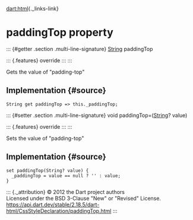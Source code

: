 [dart:html](../../dart-html/dart-html-library){._links-link}

paddingTop property
===================

::: {#getter .section .multi-line-signature}
[String](../../dart-core/string-class) paddingTop

::: {.features}
override
:::
:::

Gets the value of \"padding-top\"

Implementation {#source}
--------------

``` {.language-dart data-language="dart"}
String get paddingTop => this._paddingTop;
```

::: {#setter .section .multi-line-signature}
void paddingTop=([String](../../dart-core/string-class)? value)

::: {.features}
override
:::
:::

Sets the value of \"padding-top\"

Implementation {#source}
--------------

``` {.language-dart data-language="dart"}
set paddingTop(String? value) {
  _paddingTop = value == null ? '' : value;
}
```

::: {._attribution}
© 2012 the Dart project authors\
Licensed under the BSD 3-Clause \"New\" or \"Revised\" License.\
<https://api.dart.dev/stable/2.18.5/dart-html/CssStyleDeclaration/paddingTop.html>
:::
